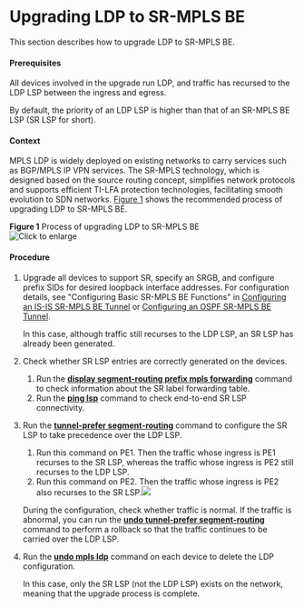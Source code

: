 Upgrading LDP to SR-MPLS BE
===========================

This section describes how to upgrade LDP to SR-MPLS BE.

#### Prerequisites

All devices involved in the upgrade run LDP, and traffic has recursed to the LDP LSP between the ingress and egress.

By default, the priority of an LDP LSP is higher than that of an SR-MPLS BE LSP (SR LSP for short).


#### Context

MPLS LDP is widely deployed on existing networks to carry services such as BGP/MPLS IP VPN services. The SR-MPLS technology, which is designed based on the source routing concept, simplifies network protocols and supports efficient TI-LFA protection technologies, facilitating smooth evolution to SDN networks. [Figure 1](#EN-US_TASK_0000001122993236__fig_dc_vrp_sr_all_cfg_001801) shows the recommended process of upgrading LDP to SR-MPLS BE.

**Figure 1** Process of upgrading LDP to SR-MPLS BE  
![](figure/en-us_image_0000001122997210.png "Click to enlarge")

#### Procedure

1. Upgrade all devices to support SR, specify an SRGB, and configure prefix SIDs for desired loopback interface addresses. For configuration details, see "Configuring Basic SR-MPLS BE Functions" in [Configuring an IS-IS SR-MPLS BE Tunnel](dc_vrp_sr-be_cfg_0008.html) or [Configuring an OSPF SR-MPLS BE Tunnel](dc_vrp_sr_all_cfg_0001.html).
   
   
   
   In this case, although traffic still recurses to the LDP LSP, an SR LSP has already been generated.
2. Check whether SR LSP entries are correctly generated on the devices.
   
   
   1. Run the [**display segment-routing prefix mpls forwarding**](cmdqueryname=display+segment-routing+prefix+mpls+forwarding) command to check information about the SR label forwarding table.
   2. Run the [**ping lsp**](cmdqueryname=ping+lsp) command to check end-to-end SR LSP connectivity.
3. Run the [**tunnel-prefer segment-routing**](cmdqueryname=tunnel-prefer+segment-routing) command to configure the SR LSP to take precedence over the LDP LSP.
   
   
   1. Run this command on PE1. Then the traffic whose ingress is PE1 recurses to the SR LSP, whereas the traffic whose ingress is PE2 still recurses to the LDP LSP.
   2. Run this command on PE2. Then the traffic whose ingress is PE2 also recurses to the SR LSP.![](../../../../public_sys-resources/note_3.0-en-us.png) 
   
   During the configuration, check whether traffic is normal. If the traffic is abnormal, you can run the [**undo tunnel-prefer segment-routing**](cmdqueryname=undo+tunnel-prefer+segment-routing) command to perform a rollback so that the traffic continues to be carried over the LDP LSP.
4. Run the [**undo mpls ldp**](cmdqueryname=undo+mpls+ldp) command on each device to delete the LDP configuration.
   
   
   
   In this case, only the SR LSP (not the LDP LSP) exists on the network, meaning that the upgrade process is complete.
